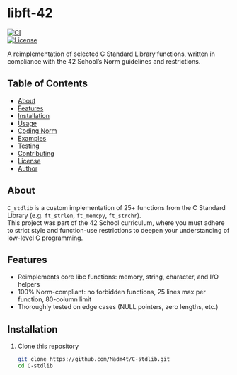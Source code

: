 # libft-42
[![CI](https://img.shields.io/badge/build-passing-brightgreen)]()  
[![License](https://img.shields.io/badge/license-MIT-blue)]()

A reimplementation of selected C Standard Library functions, written in compliance with the 42 School’s Norm guidelines and restrictions.

## Table of Contents

- [About](#about)  
- [Features](#features)  
- [Installation](#installation)  
- [Usage](#usage)  
- [Coding Norm](#coding-norm)  
- [Examples](#examples)  
- [Testing](#testing)  
- [Contributing](#contributing)  
- [License](#license)  
- [Author](#author)

## About

`C_stdlib` is a custom implementation of 25+ functions from the C Standard Library (e.g. `ft_strlen`, `ft_memcpy`, `ft_strchr`).  
This project was part of the 42 School curriculum, where you must adhere to strict style and function-use restrictions to deepen your understanding of low-level C programming.

## Features

- Reimplements core libc functions: memory, string, character, and I/O helpers  
- 100% Norm-compliant: no forbidden functions, 25 lines max per function, 80-column limit  
- Thoroughly tested on edge cases (NULL pointers, zero lengths, etc.)

## Installation

1. Clone this repository  
   ```bash
   git clone https://github.com/Madm4t/C-stdlib.git
   cd C-stdlib
